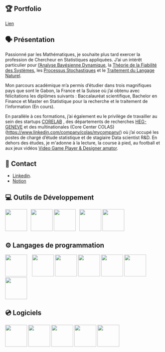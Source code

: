 ## 🏆 Portfolio 

[Lien](https://github.com/beng-one/Projet_Portfolio)

## 🗣 Présentation

Passionné par les Mathématiques, je souhaite plus tard exercer la profession de Chercheur en Statistiques appliquées. J’ai un intérêt particulier pour [l’Analyse Bayésienne Dynamique](https://fr.wikipedia.org/wiki/R%C3%A9seau_bay%C3%A9sien_dynamique), la [Théorie de la Fiabilité des Systèmes](https://en.wikipedia.org/wiki/Proportional_hazards_model), les [Processus Stochastiques](https://en.wikipedia.org/wiki/Gaussian_process) et le [Traitement du Langage Naturel](https://fr.wikipedia.org/wiki/R%C3%A9seaux_antagonistes_g%C3%A9n%C3%A9ratifs). 

Mon parcours académique m’a permis d’étudier dans trois magnifiques pays que sont le Gabon, la France et la Suisse où j’ai obtenu avec félicitations les diplômes suivants : Baccalauréat scientifique, Bachelor en Finance et Master en Statistique pour la recherche et le traitement de l’information (En cours).

En parallèle à ces formations, j’ai également eu le privilège de travailler au sein des startups  [CORELAB](https://www.linkedin.com/company/co-re-laboratoire/) , des départements de recherches [HEG-GENEVE](https://www.linkedin.com/school/heg/) et des multinationales (Core Center COLAS)(https://www.linkedin.com/company/colas/mycompany/) où j’ai occupé les postes de chargé d’étude statistique et de stagiaire Data scientist R&D. 
En dehors des études, je m'adonne à la lecture, la course à pied, au football et aux jeux vidéos [Video Game Player & Designer amator](https://en.wikipedia.org/wiki/Game_engine).

## 🔔 Contact

- [Linkedin](www.linkedin.com/in/lajoie-bengone-akou).
- [Notion]( https://www.notion.so/beng-one/)

## 💻 Outils de Développement

[<img height="70" width="70" src="https://www.softline.fr/wp-content/uploads/2023/10/PyCharm_Icon.svg_.png">](https://www.jetbrains.com/fr-fr/pycharm/)&nbsp;&nbsp;
[<img height="70" width="70" src="https://www.ohjelmistot.com/wp-content/uploads/2024/04/CLion_icon.png">](https://www.jetbrains.com/fr-fr/clion/)
[<img height="70" width="70" src="https://chris-ayers.com/assets/images/vscode-logo.png">](https://code.visualstudio.com/)&nbsp;&nbsp;
[<img height="70" width="70" src="https://upload.wikimedia.org/wikipedia/commons/thumb/1/1b/R_logo.svg/1200px-R_logo.svg.png">](https://posit.co/download/rstudio-desktop/)
[<img height="70" width="70" src="https://upload.wikimedia.org/wikipedia/commons/thumb/3/38/Jupyter_logo.svg/1200px-Jupyter_logo.svg.png">](https://jupyter.org/)&nbsp;&nbsp;


## ⚙ Langages de programmation

[<img height="70" width="70" src="https://upload.wikimedia.org/wikipedia/commons/thumb/c/c3/Python-logo-notext.svg/1869px-Python-logo-notext.svg.png">](https://www.python.org/) &nbsp;&nbsp;
[<img height="70" width="70" src="https://upload.wikimedia.org/wikipedia/commons/thumb/1/1b/R_logo.svg/1280px-R_logo.svg.png">](https://www.r-studio.com/fr/)
[<img height="70" width="70" src="https://modern-ti.com/wp-content/uploads/2024/01/sql-database-generic.png">](https://sql.sh/)
[<img height="70" width="70" src="https://cdn-icons-png.flaticon.com/256/732/732212.png">](https://fr.wikipedia.org/wiki/Hypertext_Markup_Language)
[<img height="70" width="70" src="https://upload.wikimedia.org/wikipedia/commons/thumb/6/62/CSS3_logo.svg/800px-CSS3_logo.svg.png">](https://fr.wikipedia.org/wiki/Feuilles_de_style_en_cascade)
[<img height="70" width="70" src="https://upload.wikimedia.org/wikipedia/commons/thumb/9/99/Unofficial_JavaScript_logo_2.svg/1200px-Unofficial_JavaScript_logo_2.svg.png">](https://fr.wikipedia.org/wiki/JavaScript) 
[<img height="70" width="70" src="https://upload.wikimedia.org/wikipedia/commons/thumb/1/18/ISO_C%2B%2B_Logo.svg/1200px-ISO_C%2B%2B_Logo.svg.png">](https://cplusplus.com/) 

## 💿 Logiciels

[<img height="70" width="70" src="https://upload.wikimedia.org/wikipedia/commons/a/af/PowerShell_Core_6.0_icon.png">](https://learn.microsoft.com/fr-fr/powershell/)
[<img height="70" width="70" src="https://academy.qwerio.net/wp-content/uploads/2022/10/Microsoft-Azure.png">](https://azure.microsoft.com/)
[<img height="70" width="70" src="https://cdn-icons-png.flaticon.com/512/25/25231.png">](https://github.com/)
[<img height="70" width="70" src="https://s3.us-east-1.amazonaws.com/accredible_temp_credential_images/16002836894132567677717491881160.png">](https://www.databricks.com/fr)
[<img height="70" width="70" src="https://avenirsup.com/storage/2021/12/avenirsup_logo_office_365.png">](https://fr.wikipedia.org/wiki/Microsoft_Office)
